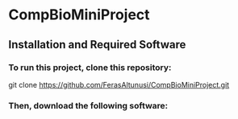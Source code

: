 # CompBioMiniProject
## Installation and Required Software 
### To run this project, clone this repository:

git clone https://github.com/FerasAltunusi/CompBioMiniProject.git

### Then, download the following software:

